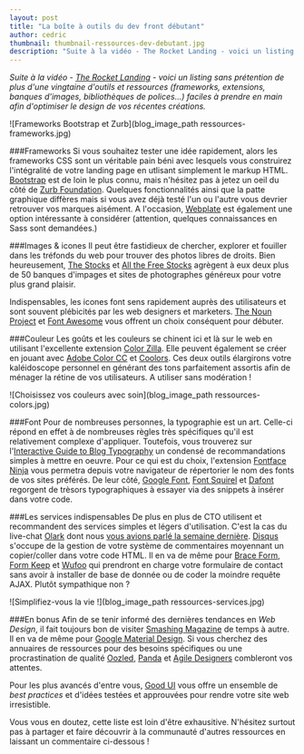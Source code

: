 ```yaml
---
layout: post
title: "La boîte à outils du dev front débutant"
author: cedric
thumbnail: thumbnail-ressources-dev-debutant.jpg
description: "Suite à la vidéo - The Rocket Landing - voici un listing sans prétention de plus d'une vingtaine d'outils et ressources (frameworks, extensions, banques d'images, bibliothèques de polices...) faciles à prendre en main afin d'optimiser le design de vos récentes créations."
---
```


*Suite à la vidéo - [The Rocket Landing](http://www.lewagon.org/blog/the-one-hour-landing-page) - voici un listing sans prétention de plus d'une vingtaine d'outils et ressources (frameworks, extensions, banques d'images, bibliothèques de polices...) faciles à prendre en main afin d'optimiser le design de vos récentes créations.*

![Frameworks Bootstrap et Zurb](blog_image_path ressources-frameworks.jpg)

###Frameworks
Si vous souhaitez tester une idée rapidement, alors les frameworks CSS sont un véritable pain béni avec lesquels vous construirez l'intégralité de votre landing page en utlisant simplement le markup HTML. [Bootstrap](http://getbootstrap.com/) est de loin le plus connu, mais n'hésitez pas à jetez un oeil du côté de [Zurb Foundation](http://foundation.zurb.com/learn/features.html). Quelques fonctionnalités ainsi que la patte graphique diffères mais si vous avez déjà testé l'un ou l'autre vous devrier retrouver vos marques aisément. A l'occasion, [Webplate](http://getwebplate.com/) est également une option intéressante à considérer (attention, quelques connaissances en Sass sont demandées.)

###Images & icones
Il peut être fastidieux de chercher, explorer et fouiller dans les tréfonds du web pour trouver des photos libres de droits. Bien heureusement, [The Stocks](http://thestocks.im/) et [All the Free Stocks](http://allthefreestock.com/) agrègent à eux deux plus de 50 banques d'impages et sites de photographes généreux pour votre plus grand plaisir.

Indispensables, les icones font sens rapidement auprès des utilisateurs et sont souvent plébicités par les web designers et marketers. [The Noun Project](http://thenounproject.com/) et [Font Awesome](http://fortawesome.github.io/Font-Awesome/) vous offrent un choix conséquent pour débuter.

###Couleur
Les goûts et les couleurs se chinent ici et là sur le web en utilisant l'excellente extension [Color Zilla](http://www.colorzilla.com/). Elle peuvent également se créer en jouant avec [Adobe Color CC](https://color.adobe.com/create/color-wheel/) et [Coolors](http://coolors.co/). Ces deux outils élargirons votre kaléidoscope personnel en générant des tons parfaitement assortis afin de ménager la rétine de vos utilisateurs. A utiliser sans modération !

![Choisissez vos couleurs avec soin](blog_image_path ressources-colors.jpg)

###Font
Pour de nombreuses personnes, la typographie est un art. Celle-ci répond en effet à de nombreuses règles très spécifiques qu'il est relativement complexe d'appliquer. Toutefois, vous trouverez sur l'[Interactive Guide to Blog Typography](http://www.kaikkonendesign.fi/typography/) un condensé de recommandations simples à mettre en oeuvre. Pour ce qui est du choix, l'extension [Fontface Ninja](http://fontface.ninja/) vous permetra depuis votre navigateur de répertorier le nom des fonts de vos sites préférés. De leur côté, [Google Font](https://www.google.com/fonts), [Font Squirel](http://www.fontsquirrel.com/) et [Dafont](http://www.dafont.com/) regorgent de trèsors typographiques à essayer via des snippets à insérer dans votre code.

###Les services indispensables
De plus en plus de CTO utilisent et recommandent des services simples et légers d'utilisation. C'est la cas du live-chat [Olark](https://www.olark.com/) dont nous [vous avions parlé la semaine dernière](http://www.lewagon.org/blog/tutorial-olark). [Disqus](https://disqus.com/) s'occupe de la gestion de votre système de commentaires moyennant un copier/coller dans votre code HTML. Il en va de même pour [Brace Form](http://forms.brace.io/), [Form Keep](https://formkeep.com/) et [Wufoo](http://www.wufoo.com/) qui prendront en charge votre formulaire de contact sans avoir à installer de base de donnée ou de coder la moindre requête AJAX. Plutôt sympathique non ?

![Simplifiez-vous la vie !](blog_image_path ressources-services.jpg)

###En bonus
Afin de se tenir informé des dernières tendances en *Web Design*, il fait toujours bon de visiter [Smashing Magazine](http://www.smashingmagazine.com/) de temps à autre. Il en va de même pour [Google Material Design](http://www.google.com/design/spec/material-design/introduction.html). Si vous cherchez des annuaires de ressources pour des besoins spécifiques ou une procrastination de qualité [Oozled](http://oozled.com/), [Panda](http://usepanda.com/) et [Agile Designers](http://www.agiledesigners.com/) combleront vos attentes.

Pour les plus avancés d'entre vous, [Good UI](http://goodui.org/) vous offre un ensemble de *best practices* et d'idées testées et approuvées pour rendre votre site web irresistible.

Vous vous en doutez, cette liste est loin d'être exhausitive. N'hésitez surtout pas à partager et faire découvrir à la communauté d'autres ressources en laissant un commentaire ci-dessous !


